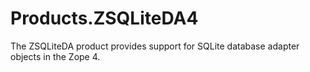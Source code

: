 # Products.ZSQLiteDA4
The ZSQLiteDA product provides support for SQLite database adapter objects in the Zope 4.
